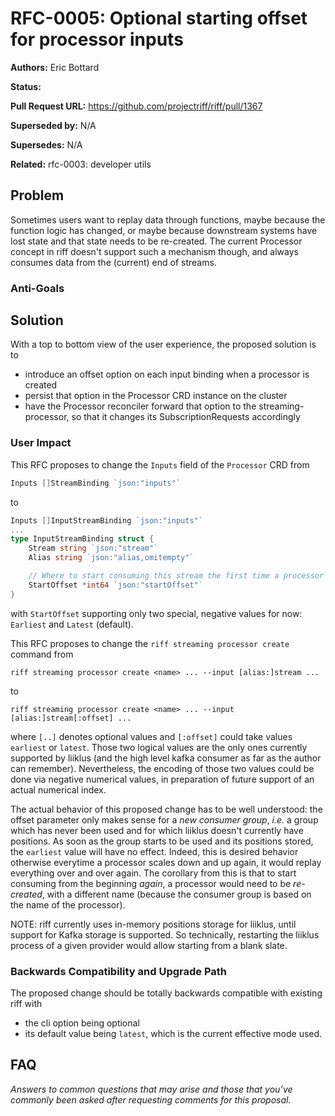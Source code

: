 # RFC-0005: Optional starting offset for processor inputs

**Authors:** Eric Bottard

**Status:**

**Pull Request URL:** https://github.com/projectriff/riff/pull/1367

**Superseded by:** N/A

**Supersedes:** N/A

**Related:** rfc-0003: developer utils


## Problem
Sometimes users want to replay data through functions, maybe because the function logic has changed, or maybe because downstream systems have lost state and that state needs to be re-created. The current Processor concept in riff doesn't support such a mechanism though, and always consumes data from the (current) end of streams.

### Anti-Goals

## Solution
With a top to bottom view of the user experience, the proposed solution is to
- introduce an offset option on each input binding when a processor is created
- persist that option in the Processor CRD instance on the cluster
- have the Processor reconciler forward that option to the streaming-processor, so that it changes its SubscriptionRequests accordingly

### User Impact
This RFC proposes to change the `Inputs` field of the `Processor` CRD from
```go
Inputs []StreamBinding `json:"inputs"`
```
to
```go
Inputs []InputStreamBinding `json:"inputs"`
...
type InputStreamBinding struct {
    Stream string `json:"stream"`
    Alias string `json:"alias,omitempty"`

	// Where to start consuming this stream the first time a processor runs.
    StartOffset *int64 `json:"startOffset"`
}
```

with `StartOffset` supporting only two special, negative values for now: `Earliest` and `Latest` (default).

This RFC proposes to change the `riff streaming processor create` command from
```
riff streaming processor create <name> ... --input [alias:]stream ...
```
to
```
riff streaming processor create <name> ... --input [alias:]stream[:offset] ...
```
where `[..]` denotes optional values and `[:offset]` could take values `earliest` or `latest`. Those two logical values are the only ones currently supported by liiklus (and the high level kafka consumer as far as the author can remember). Nevertheless, the encoding of those two values could be done via negative numerical values, in preparation of future support of an actual numerical index.


The actual behavior of this proposed change has to be well understood: the offset parameter only makes sense for a _new consumer group_, _i.e._ a group which has never been used and for which liiklus doesn't currently have positions. As soon as the group starts to be used and its positions stored, the `earliest` value will have no effect. Indeed, this is desired behavior otherwise everytime a processor scales down and up again, it would replay everything over and over again. The corollary from this is that to start consuming from the beginning *again*, a processor would need to be *re-created*, with a different name (because the consumer group is based on the name of the processor).

NOTE: riff currently uses in-memory positions storage for liiklus, until support for Kafka storage is supported. So technically, restarting the liiklus process of a given provider would allow starting from a blank slate.

### Backwards Compatibility and Upgrade Path
The proposed change should be totally backwards compatible with existing riff with
- the cli option being optional
- its default value being `latest`, which is the current effective mode used.

## FAQ
*Answers to common questions that may arise and those that you’ve commonly been asked after requesting comments for this proposal.*
